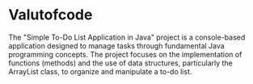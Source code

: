 # Valutofcode
The "Simple To-Do List Application in Java" project is a console-based application designed to manage tasks through fundamental Java programming concepts. The project focuses on the implementation of functions (methods) and the use of data structures, particularly the ArrayList class, to organize and manipulate a to-do list.
